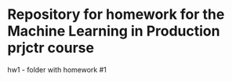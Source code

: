 # Repository for homework for the Machine Learning in Production prjctr course

hw1 - folder with homework #1